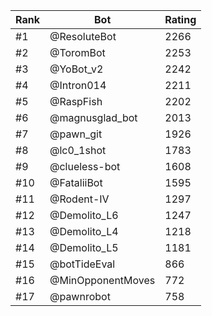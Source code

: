Rank|Bot|Rating
---|---|---
#1|@ResoluteBot|2266
#2|@ToromBot|2253
#3|@YoBot_v2|2242
#4|@Intron014|2211
#5|@RaspFish|2202
#6|@magnusglad_bot|2013
#7|@pawn_git|1926
#8|@lc0_1shot|1783
#9|@clueless-bot|1608
#10|@FataliiBot|1595
#11|@Rodent-IV|1297
#12|@Demolito_L6|1247
#13|@Demolito_L4|1218
#14|@Demolito_L5|1181
#15|@botTideEval|866
#16|@MinOpponentMoves|772
#17|@pawnrobot|758
